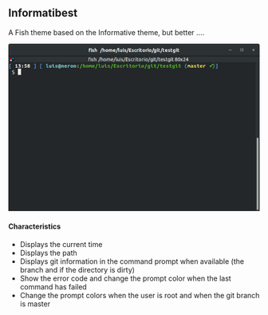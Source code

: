 ##  Informatibest

A Fish theme based on the Informative theme, but better ....



![Informatibest-fish-theme](https://raw.githubusercontent.com/kb05/Informatibest/master/images/ExampleShell.png)


#### Characteristics

* Displays the current time
* Displays the path
* Displays git information in the command prompt when available (the branch and if the directory is dirty)
* Show the error code and change the prompt color when the last command has failed
* Change the prompt colors when the user is root and when the git branch is master
